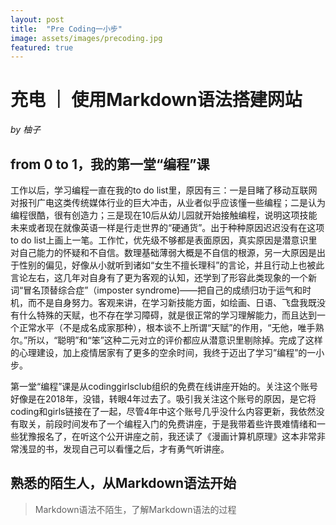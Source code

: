 ```yaml
---
layout: post
title:  "Pre Coding一小步"
image: assets/images/precoding.jpg
featured: true
---
```

# 充电 ｜ 使用Markdown语法搭建网站
_by 柚子_

## from 0 to 1，我的第一堂“编程”课
工作以后，学习编程一直在我的to do list里，原因有三：一是目睹了移动互联网对报刊广电这类传统媒体行业的巨大冲击，从业者似乎应该懂一些编程；二是认为编程很酷，很有创造力；三是现在10后从幼儿园就开始接触编程，说明这项技能未来或者现在就像英语一样是行走世界的“硬通货”。出于种种原因迟迟没有在这项to do list上画上一笔。工作忙，优先级不够都是表面原因，真实原因是潜意识里对自己能力的怀疑和不自信。数理基础薄弱大概是不自信的根源，另一大原因是出于性别的偏见，好像从小就听到诸如“女生不擅长理科”的言论，并且行动上也被此言论左右，这几年对自身有了更为客观的认知，还学到了形容此类现象的一个新词“冒名顶替综合症”（imposter syndrome)——把自己的成绩归功于运气和时机，而不是自身努力。客观来讲，在学习新技能方面，如绘画、日语、飞盘我既没有什么特殊的天赋，也不存在学习障碍，就是很正常的学习理解能力，而且达到一个正常水平（不是成名成家那种），根本谈不上所谓“天赋”的作用，“无他，唯手熟尔。”所以，“聪明”和“笨”这种二元对立的评价都应从潜意识里剔除掉。完成了这样的心理建设，加上疫情居家有了更多的空余时间，我终于迈出了学习”编程”的一小步。

第一堂“编程”课是从codinggirlsclub组织的免费在线讲座开始的。关注这个账号好像是在2018年，没错，转眼4年过去了。吸引我关注这个账号的原因，是它将coding和girls链接在了一起，尽管4年中这个账号几乎没什么内容更新，我依然没有取关，前段时间发布了一个编程入门的免费讲座，于是我带着些许畏难情绪和一些犹豫报名了，在听这个公开讲座之前，我还读了《漫画计算机原理》这本非常非常浅显的书，发现自己可以看懂之后，才有勇气听讲座。

## 熟悉的陌生人，从Markdown语法开始
  

> Markdown语法不陌生，了解Markdown语法的过程

